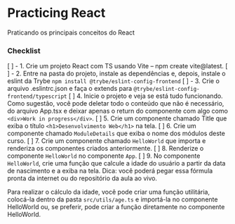 # Practicing React
Praticando os principais conceitos do React

### Checklist
[ ] - 1. Crie um projeto React com TS usando Vite – npm create vite@latest.
[ ] - 2. Entre na pasta do projeto, instale as dependências e, depois, instale o eslint da Trybe 
```npm install @trybe/eslint-config-frontend```
[ ] - 3. Crie o arquivo .eslintrc.json e faça o extends para 
```@trybe/eslint-config-frontend/typescript```
[ ] 4. Inicie o projeto e veja se está tudo funcionando.
Como sugestão, você pode deletar todo o conteúdo que não é necessário, do arquivo App.tsx e deixar apenas o return do componente com algo como ```<div>Work in progress</div>```.
[ ] 5. Crie um componente chamado Title que exiba o título                                     ```<h1>Desenvolvimento Web</h1>``` na tela.
[ ] 6. Crie um componente chamado ```ModuleDetails``` que exiba o nome dos módulos deste curso.
[ ] 7. Crie um componente chamado ```HelloWorld``` que importa e renderiza os componentes criados anteriormente.
[ ] 8. Renderize o componente ```HelloWorld``` no componente ```App```.
[ ] 9. No componente ```HelloWorld```, crie uma função que calcule a idade do usuário a partir da data de nascimento e a exiba na tela. 
Dica: você poderá pegar essa fórmula pronta da internet ou do repositório da aula ao vivo.

Para realizar o cálculo da idade, você pode criar uma função utilitária, colocá-la dentro da pasta ```src/utils/age.ts``` e importá-la no componente HelloWorld ou, se preferir, pode criar a função diretamente no componente HelloWorld.
